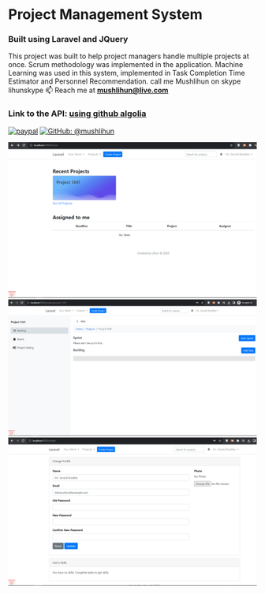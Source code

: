 # Project Management System

### Built using Laravel and JQuery

This project was built to help project managers handle multiple projects at once. Scrum methodology was implemented in the application. Machine Learning was used in this system, implemented in Task Completion Time Estimator and Personnel Recommendation.
call me Mushlihun on skype lihunskype
📫 Reach me at **mushlihun@live.com**
### Link to the API: [using github algolia](https://dashboard.algolia.com/users/sign_in)
<a href="https://www.paypal.me/mushlihun"><img src="https://img.shields.io/badge/Donate-PayPal-green.svg" alt="paypal"/></a>
[![GitHub: @mushlihun](https://img.shields.io/github/followers/mushlihun?label=follow&style=social)](https://github.com/mushlihun)

![Image of Yaktocat](https://github.com/mushlihun/pmsphp7/blob/master/storage/screenshoot/1.PNG)
![Image of Yaktocat](https://github.com/mushlihun/pmsphp7/blob/master/storage/screenshoot/2.PNG)
![Image of Yaktocat](https://github.com/mushlihun/pmsphp7/blob/master/storage/screenshoot/3.PNG)